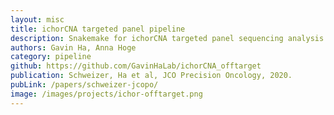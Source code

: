 ```yaml
---
layout: misc
title: ichorCNA targeted panel pipeline
description: Snakemake for ichorCNA targeted panel sequencing analysis workflow
authors: Gavin Ha, Anna Hoge
category: pipeline
github: https://github.com/GavinHaLab/ichorCNA_offtarget
publication: Schweizer, Ha et al, JCO Precision Oncology, 2020.
pubLink: /papers/schweizer-jcopo/
image: /images/projects/ichor-offtarget.png
---
```

